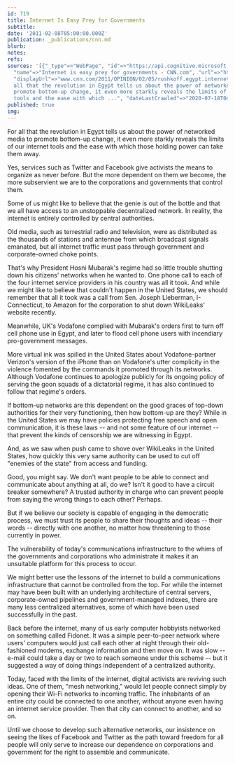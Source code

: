 ```yaml
---
id: 719
title: Internet Is Easy Prey for Governments
subtitle: 
date: '2011-02-08T05:00:00.000Z'
publication: _publications/cnn.md
blurb: 
notes: 
refs: 
sources: '[{"_type"=>"WebPage", "id"=>"https://api.cognitive.microsoft.com/api/v7/#WebPages.0",
  "name"=>"Internet is easy prey for governments - CNN.com", "url"=>"http://www.cnn.com/2011/OPINION/02/05/rushkoff.egypt.internet/index.html",
  "displayUrl"=>"www.cnn.com/2011/OPINION/02/05/rushkoff.egypt.internet", "snippet"=>"For
  all that the revolution in Egypt tells us about the power of networked media to
  promote bottom-up change, it even more starkly reveals the limits of our internet
  tools and the ease with which ...", "dateLastCrawled"=>"2020-07-18T04:38:00.0000000Z"}]'
published: true
img: 
---
```

For all that the revolution in Egypt tells us about the power of networked media to promote bottom-up change, it even more starkly reveals the limits of our internet tools and the ease with which those holding power can take them away.

Yes, services such as Twitter and Facebook give activists the means to organize as never before. But the more dependent on them we become, the more subservient we are to the corporations and governments that control them.

Some of us might like to believe that the genie is out of the bottle and that we all have access to an unstoppable decentralized network. In reality, the internet is entirely controlled by central authorities.

Old media, such as terrestrial radio and television, were as distributed as the thousands of stations and antennae from which broadcast signals emanated, but all internet traffic must pass through government and corporate-owned choke points.

That's why President Hosni Mubarak's regime had so little trouble shutting down his citizens' networks when he wanted to. One phone call to each of the four internet service providers in his country was all it took. And while we might like to believe that couldn't happen in the United States, we should remember that all it took was a call from Sen. Joseph Lieberman, I-Connecticut, to Amazon for the corporation to shut down WikiLeaks' website recently.

Meanwhile, UK's Vodafone complied with Mubarak's orders first to turn off cell phone use in Egypt, and later to flood cell phone users with incendiary pro-government messages.

More virtual ink was spilled in the United States about Vodafone-partner Verizon's version of the iPhone than on Vodafone's utter complicity in the violence fomented by the commands it promoted through its networks. Although Vodafone continues to apologize publicly for its ongoing policy of serving the goon squads of a dictatorial regime, it has also continued to follow that regime's orders.

If bottom-up networks are this dependent on the good graces of top-down authorities for their very functioning, then how bottom-up are they? While in the United States we may have policies protecting free speech and open communication, it is these laws -- and not some feature of our internet -- that prevent the kinds of censorship we are witnessing in Egypt.

And, as we saw when push came to shove over WikiLeaks in the United States, how quickly this very same authority can be used to cut off "enemies of the state" from access and funding.

Good, you might say. We don't want people to be able to connect and communicate about anything at all, do we? Isn't it good to have a circuit breaker somewhere? A trusted authority in charge who can prevent people from saying the wrong things to each other? Perhaps.

But if we believe our society is capable of engaging in the democratic process, we must trust its people to share their thoughts and ideas -- their words -- directly with one another, no matter how threatening to those currently in power.

The vulnerability of today's communications infrastructure to the whims of the governments and corporations who administrate it makes it an unsuitable platform for this process to occur.

We might better use the lessons of the internet to build a communications infrastructure that cannot be controlled from the top. For while the internet may have been built with an underlying architecture of central servers, corporate-owned pipelines and government-managed indexes, there are many less centralized alternatives, some of which have been used successfully in the past.

Back before the internet, many of us early computer hobbyists networked on something called Fidonet. It was a simple peer-to-peer network where users' computers would just call each other at night through their old-fashioned modems, exchange information and then move on. It was slow -- e-mail could take a day or two to reach someone under this scheme -- but it suggested a way of doing things independent of a centralized authority.

Today, faced with the limits of the internet, digital activists are reviving such ideas. One of them, "mesh networking," would let people connect simply by opening their Wi-Fi networks to incoming traffic. The inhabitants of an entire city could be connected to one another, without anyone even having an internet service provider. Then that city can connect to another, and so on.

Until we choose to develop such alternative networks, our insistence on seeing the likes of Facebook and Twitter as the path toward freedom for all people will only serve to increase our dependence on corporations and government for the right to assemble and communicate.
